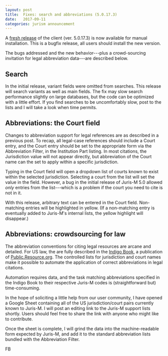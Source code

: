 ```yaml
---
layout: post
title:  Fixes: search and abbreviations (5.0.17.3)
date:   2017-09-11
categories: jurism announcement
---
```


A [fresh release](https://juris-m.github.io/downloads) of the client
(ver. 5.0.17.3) is now available for manual installation. This is a bugfix
release, all users should install the new version.

The bugs addressed and the new behavior---plus a crowd-sourcing
invitation for legal abbreviation data---are described below.

## Search

In the initial release, variant fields were omitted from searches.
This release will search variants as well as main fields. The fix
may slow search performance slightly on large databases, but the
code can be optimized with a little effort. If you find searches to
be uncomfortably slow, post to the lists and I will take a look when
time permits.

## Abbreviations: the Court field

Changes to abbreviation support for legal references are as described
in a previous post. To recap, all legal-case references should include
a Court entry, and the Court entry should be set to the appropriate
form via the Abbreviation Filter, in the Institution Part listing.
In most citations, the Jurisdiction value will not appear directly,
but abbreviation of the Court name can the set to apply within a
specific jurisdiction.

Typing in the Court field will open a dropdown list of courts known
to exist within the selected jurisdiction. Selecting a court from
the list will set the value in the field. However, a bug in the initial
release of Juris-M 5.0 allowed *only* entries from the list---which
is a problem if the court you need to cite is not in it.

With this release, arbitrary text can be entered in the Court field.
Non-matching entries will be highlighted in yellow. (If a non-matching
entry is eventually added to Juris-M's internal lists, the yellow
highlight will disappear.)

## Abbreviations: crowdsourcing for law

The abbreviation conventions for citing legal resources are arcane and
detailed. For US law, the are fully described in the [Indigo
Book](https://law.resource.org/pub/us/code/blue/IndigoBook.html), a
publication of [Public.Resource.org](https://public.resource.org/).
The controlled lists for jurisdiction and court names make it possible
to automate the application of correct abbreviations in legal
citations.

Automation requires data, and the task matching abbreviations
specified in the Indigo Book to their respective Juris-M codes
is (straightforward but) time-consuming.

In the hope of soliciting a little help from our user community, I
have opened a Google Sheet containing all of the US jurisdiction/court
pairs currently known to Juris-M. I will post an editing link to
the Juris-M support lists shortly. Users should feel free to share
the link with anyone who might like to contribute.

Once the sheet is complete, I will grind the data into the
machine-readable form expected by Juris-M, and add it to the
standard abbreviation lists bundled with the Abbreviation Filter.

FB
